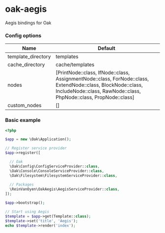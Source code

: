 # oak-aegis
Aegis bindings for Oak

### Config options

Name | Default
---- | -------
template_directory | templates
cache_directory | cache/templates
nodes | [PrintNode::class, IfNode::class, AssignmentNode::class, ForNode::class, ExtendNode::class, BlockNode::class, IncludeNode::class, RawNode::class, PhpNode::class, PropNode::class]
custom_nodes | []

### Basic example

```php
<?php

$app = new \Oak\Application();

// Register service provider
$app->register([

  // Oak
  \Oak\Config\ConfigServiceProvider::class,
  \Oak\Console\ConsoleServiceProvider::class,
  \Oak\Filesystem\FilesystemServiceProvider::class,
  
  // Packages
  \ReinVanOyen\OakAegis\AegisServiceProvider::class,
]);

$app->bootstrap();

// Start using Aegis
$template = $app->get(Template::class);
$template->set('title', 'Aegis');
echo $template->render('index');

```
